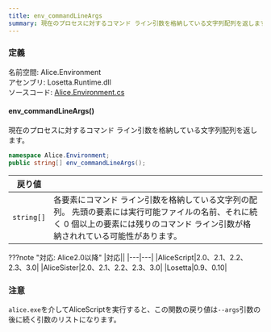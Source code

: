 ```yaml
---
title: env_commandLineArgs
summary: 現在のプロセスに対するコマンド ライン引数を格納している文字列配列を返します
---
```

### 定義
名前空間: Alice.Environment<br/>
アセンブリ: Losetta.Runtime.dll<br/>
ソースコード: [Alice.Environment.cs](https://github.com/WSOFT-Project/Losetta/blob/master/Losetta.Runtime/Alice.Environment.cs)

#### env_commandLineArgs()

現在のプロセスに対するコマンド ライン引数を格納している文字列配列を返します。

```cs title="AliceScript"
namespace Alice.Environment;
public string[] env_commandLineArgs();
```

|戻り値| |
|-|-|
|`string[]`|各要素にコマンド ライン引数を格納している文字列の配列。 先頭の要素には実行可能ファイルの名前、それに続く 0 個以上の要素には残りのコマンド ライン引数が格納されれている可能性があります。|

???note "対応: Alice2.0以降"
    |対応||
    |---|---|
    |AliceScript|2.0、2.1、2.2、2.3、3.0|
    |AliceSister|2.0、2.1、2.2、2.3、3.0|
    |Losetta|0.9、0.10|

### 注意
`alice.exe`を介してAliceScriptを実行すると、この関数の戻り値は`--args`引数の後に続く引数のリストになります。